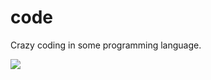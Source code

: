 # code

Crazy coding in some programming language.


[![](https://img.shields.io/github/languages/count/nhutnamhcmus/code)](https://github.com/nhutnamhcmus/code)
